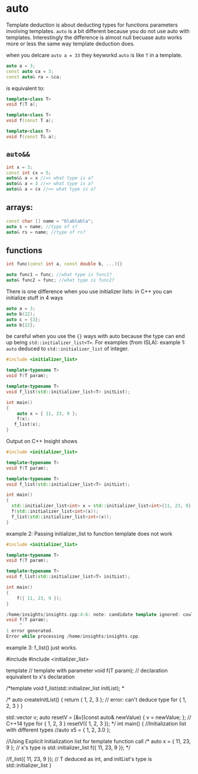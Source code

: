 # auto
Template deduction is about deducting types for functions parameters involving templates. `auto` is a bit different because you do not use auto with templates. Interestingly the difference is almost null becuase auto works more or less the same way template deduction does.


when you delcare `auto a = 33` they keyworkd `auto` is like `T` in a template. 

```c++
auto a = 3;
const auto ca = 3;
const auto& ra = &ca;
```
is equivalent to:

```c++
template<class T>
void f(T a);

template<class T>
void f(const T a);

template<class T>
void f(const T& a);
```



## `auto&&`
```c++
int x = 3;
const int cx = 5;
auto&& a = x //=> what type is a?
auto&& a = 3 //=> what type is a?
auto&& a = cx //=> what type is a?
```

## arrays:

```c++
const char [] name = "blablabla";
auto s = name; //type of s?
auto& rs = name; //type of rs?
```

## functions
```c++
int func(const int a, const double b, ...){}

auto func1 = func; //what type is func1?
auto& func2 = func; //what type is func2?

```

There is one difference when you use initializer lists:
in C++ you can initialize stuff in 4 ways
```c++
auto a = 3;
auto b(22);
auto c = {3};
auto b{22};
```

be careful when you use the `{}` ways with auto because the type can end up being `std::initializer_list<T>`. For examples (from ISLA):
example 1: `auto` deduced to `std::initializer_list` of integer. 

```c++
#include <initializer_list>

template<typename T> 
void f(T param); 

template<typename T>
void f_list(std::initializer_list<T> initList);

int main()
{
	auto x = { 11, 23, 9 };
  	f(x);
   f_list(x);  	
}

```
Output on C++ Insight shows

```c++
#include <initializer_list>

template<typename T> 
void f(T param); 

template<typename T>
void f_list(std::initializer_list<T> initList);

int main()
{
  std::initializer_list<int> x = std::initializer_list<int>{11, 23, 9};   // auto is deduced to std::initializer_list<int>
  f(std::initializer_list<int>(x));                                       // ParamType and T also std::initializer_list<int>     
  f_list(std::initializer_list<int>(x));                                  // ParamType: std::initializer_list and T: int 
}
```
example 2: Passing initializer_list to function template does not work

```c++
#include <initializer_list>

template<typename T> 
void f(T param); 

template<typename T>
void f_list(std::initializer_list<T> initList);

int main()
{
  	f({ 11, 23, 9 }); 
}

/home/insights/insights.cpp:4:6: note: candidate template ignored: couldn't infer template argument 'T'
void f(T param); 
     ^
1 error generated.
Error while processing /home/insights/insights.cpp.
```
example 3: f_list() just works.


#include <cstdio>
#include <initializer_list>

template<typename T> // template with parameter
void f(T param); // declaration equivalent to x's declaration


/*template<typename T>
void f_list(std::initializer_list<T> initList);
*

/*
auto createInitList()
{
return { 1, 2, 3 }; // error: can't deduce type for { 1, 2, 3 }
}

std::vector<int> v;
auto resetV =
[&v](const auto& newValue) { v = newValue; }; // C++14 type for { 1, 2, 3 }
resetV({ 1, 2, 3 });
*/
int main()
{
   //Initialization list with different types
//auto x5 = { 1, 2, 3.0 }; 


//Using Explicit Initialization list for template function call
/*
auto x = { 11, 23, 9 }; // x's type is std::initializer_list<int>
f({ 11, 23, 9 }); 
*/

//f_list({ 11, 23, 9 }); // T deduced as int, and initList's type is std::initializer_list<int>
}


